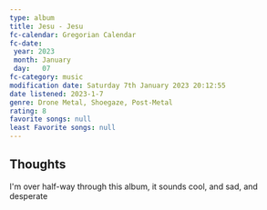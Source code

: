 ```yaml
---
type: album 
title: Jesu - Jesu
fc-calendar: Gregorian Calendar
fc-date: 
 year: 2023
 month: January
 day:   07
fc-category: music
modification date: Saturday 7th January 2023 20:12:55
date listened: 2023-1-7  
genre: Drone Metal, Shoegaze, Post-Metal
rating: 8
favorite songs: null
least Favorite songs: null
---
```

## Thoughts

I'm over half-way through this album, it sounds cool, and sad, and desperate 